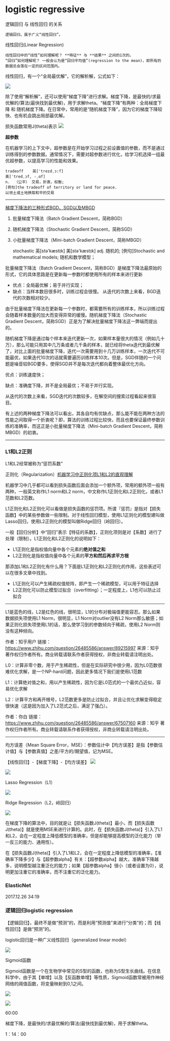 # logistic regressive #

逻辑回归 与 线性回归 的关系 

	逻辑回归，属于广义“线性回归”。

线性回归(Linear Regression)

	线性回归中的“线性”如何理解呢？ **特征** 与 **结果** 之间的1次的。
	“回归”如何理解呢？ 一般会认为是“回归平均值”(regression to the mean)，即所有的数据总会落在一定的区间范围内。

线性回归，有一个“全局最优解”，它的解析解，公式如下：

![](images/math/linear_regression_analytical_solution.png)

除了使用“解析解”，还可以使用“梯度下降”进行求解。梯度下降，是最快的/求最优解的/算法(最快找到最优解)，用于求解theta。“梯度下降”有两种：全局梯度下降 和 随机梯度下降。在日常中，常用的是“随机梯度下降”，因为它的梯度下降较快、也有机会跳出局部最优解。

损失函数常用J(theta)表示
![](images/math/j_theta.png)

**超参数**

在机器学习的上下文中，超参数是在开始学习过程之前设置值的参数，而不是通过训练得到的参数数据。通常情况下，需要对超参数进行优化，给学习机选择一组最优超参数，以提高学习的性能和效果。


	tradeoff	英['treɪdˌɔ:f]
	美[ˈtredˌɔf, -ˌɑf]
	n.	（公平） 交易，折衷，权衡;
	[例句]the tradeoff of territory or land for peace.
	以领土或土地换取和平的交易

----------


[梯度下降法的三种形式BGD、SGD以及MBGD](https://www.cnblogs.com/maybe2030/p/5089753.html)

1. 批量梯度下降法（Batch Gradient Descent，简称BGD）
2. 随机梯度下降法（Stochastic Gradient Descent，简称SGD）
3. 小批量梯度下降法（Mini-batch Gradient Descent，简称MBGD）


	stochastic	英[stə'kæstɪk]
	美[stə'kæstɪk]
	adj.	随机的;
	[例句]Stochastic and mathematical models;
	随机和数学模型；

批量梯度下降法（Batch Gradient Descent，简称BGD）是梯度下降法最原始的形式，它的具体思路是在更新每一参数时都使用所有的样本来进行更新

- 优点：全局最优解；易于并行实现；
- 缺点：当样本数目很多时，训练过程会很慢。
从迭代的次数上来看，BGD迭代的次数相对较少。

由于批量梯度下降法在更新每一个参数时，都需要所有的训练样本，所以训练过程会随着样本数量的加大而变得异常的缓慢。随机梯度下降法（Stochastic Gradient Descent，简称SGD）正是为了解决批量梯度下降法这一弊端而提出的。

随机梯度下降是通过每个样本来迭代更新一次，如果样本量很大的情况（例如几十万），那么可能只用其中几万条或者几千条的样本，就已经将theta迭代到最优解了，对比上面的批量梯度下降，迭代一次需要用到十几万训练样本，一次迭代不可能最优，如果迭代10次的话就需要遍历训练样本10次。但是，SGD伴随的一个问题是噪音较BGD要多，使得SGD并不是每次迭代都向着整体最优化方向。

优点：训练速度快；

缺点：准确度下降，并不是全局最优；不易于并行实现。

从迭代的次数上来看，SGD迭代的次数较多，在解空间的搜索过程看起来很盲目。

有上述的两种梯度下降法可以看出，其各自均有优缺点，那么能不能在两种方法的性能之间取得一个折衷呢？即，算法的训练过程比较快，而且也要保证最终参数训练的准确率，而这正是小批量梯度下降法（Mini-batch Gradient Descent，简称MBGD）的初衷。

----------

### L1和L2正则 ###

L1和L2经常被称为“惩罚系数”

正则化（Regularization）[机器学习中正则化项L1和L2的直观理解](http://blog.csdn.net/jinping_shi/article/details/52433975)

机器学习中几乎都可以看到损失函数后面会添加一个额外项，常用的额外项一般有两种，一般英文称作L1 norm和L2 norm，中文称作L1正则化和L2正则化，或者L1范数和L2范数。

L1正则化和L2正则化可以看做是损失函数的惩罚项。所谓『惩罚』是指对【损失函数】中的某些参数做一些限制。对于线性回归模型，使用L1正则化的模型建叫做Lasso回归，使用L2正则化的模型叫做Ridge回归（岭回归）。

一般【回归分析】中“回归”表示【特征的系数】，正则化项则是对【系数】进行了处理（限制）。L1正则化和L2正则化的说明如下：

- L1正则化是指权值向量中各个元素的**绝对值之和**
- L2正则化是指权值向量中各个元素的**平方和然后再求平方根**

那添加L1和L2正则化有什么用？下面是L1正则化和L2正则化的作用，这些表述可以在很多文章中找到。

- L1正则化可以产生稀疏权值矩阵，即产生一个稀疏模型，可以用于特征选择
- L2正则化可以防止模型过拟合（overfitting）；一定程度上，L1也可以防止过拟合


----------


L1是蓝色的线，L2是红色的线，很明显，L1的分布对极端值更能容忍。那么如果数据损失项使用L1 Norm，很明显，L1 Norm对outlier没有L2 Norm那么敏感；如果正则化损失项使用L1的话，那么使学习到的参数倾向于稀疏，使用L2 Norm则没有这种倾向。

作者：知乎用户
链接：https://www.zhihu.com/question/26485586/answer/89215997
来源：知乎
著作权归作者所有。商业转载请联系作者获得授权，非商业转载请注明出处。

L0：计算非零个数，用于产生稀疏性，但是在实际研究中很少用，因为L0范数很难优化求解，是一个NP-hard问题，因此更多情况下我们是使用L1范数

L1：计算绝对值之和，用以产生稀疏性，因为它是L0范式的一个最优凸近似，容易优化求解

L2：计算平方和再开根号，L2范数更多是防止过拟合，并且让优化求解变得稳定很快速（这是因为加入了L2范式之后，满足了强凸）。

作者：你白
链接：https://www.zhihu.com/question/26485586/answer/67507160
来源：知乎
著作权归作者所有。商业转载请联系作者获得授权，非商业转载请注明出处。

----------


均方误差（Mean Square Error，MSE）：参数估计中【均方误差】是指【参数估计值】与【参数真值】之差/平方的/期望值，记为MSE。

【线性回归】-【梯度下降】-【均方误差】
![](images/math/linear_regression_mse.png)

![](images/math/linear_regression_mse_mean.png)

Lasso Regression（L1）

![](images/math/lasso_regression.png)

Ridge Regression（L2，岭回归）

![](images/math/ridge_regression.png)

在梯度下降的算法中，目的就是让【损失函数J(theta)】最小，而【损失函数J(theta)】就是使用MSE来进行计算的。此时，在【损失函数J(theta)】引入了L1和L2，会在一定程度上降低模型的准确率，但是却能够提高模型的泛化能力（举一反三的能力、通用性）。

在【损失函数J(theta)】引入了L1和L2，会在一定程度上降低模型的准确率，【准确率下降多少】与【超参数alpha】有关：【超参数alpha】越大，准确率下降越多，说明模型越注重泛化的能力；如果【超参数alpha】很小（或者设置为0），说明更加注重它的准确率，而不注重它的泛化能力。

### ElasticNet  ###

2017.12.26 34:19

### 逻辑回归logistic regression ###

【逻辑回归】，最终不是做“预测”的，而是利用“预测值”来进行“分类”的；而【线性回归】是做“预测”的。



logistic回归是一种广义线性回归（generalized linear model）

![](images/math/logistic_regression_expect.png)

Sigmoid函数

Sigmoid函数是一个在生物学中常见的S型的函数，也称为S型生长曲线。在信息科学中，由于其【单增】以及【反函数单增】等性质，Sigmoid函数常被用作神经网络的阈值函数，将变量映射到0,1之间。

![](images/math/sigmoid.gif)

![](images/math/sigmoid.png)

60:00

梯度下降，是最快的/求最优解的/算法(最快找到最优解)，用于求解theta。

1：14：00